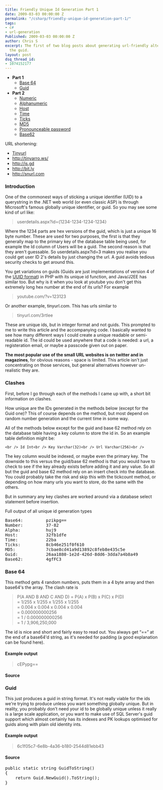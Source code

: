 ```yaml
---
title: Friendly Unique Id Generation Part 1
date: 2009-03-03 00:00:00 Z
permalink: "/csharp/friendly-unique-id-generation-part-1/"
tags:
- c#
- url-generation
Published: 2009-03-03 00:00:00 Z
author: Chris S
excerpt: The first of two blog posts about generating url-friendly alternatives to
  the guid.
layout: post
dsq_thread_id:
- 1074152177
---
```


  * **Part 1** 
      * [Base 64][1]
      * [Guid][2]
  * **Part 2** 
      * [Numeric][3]
      * [Alphanumeric][4]
      * [Host][5]
      * [Time][6]
      * [Ticks][7]
      * [MD5][8]
      * [Pronounceable password][9]
      * [Base62][10]

URL shortening:

  * [Tinyurl][11]
  * <http://tinyarro.ws/>
  * <http://is.gd>
  * <http://bit.ly>
  * <http://snurl.com>

<!--more-->

### Introduction

One of the commonest ways of sticking a unique identifier (UID) to a querystring in the .NET web world (or even classic ASP) is through Microsoft's famous globally unique identifier, or guid. So you may see some kind of url like:

> userdetails.aspx?id={1234-1234-1234-1234}

Where the 1234 parts are hex versions of the guid, which is just a unique 16 byte number. These are used for two purposes, the first is that they generally map to the primary key of the database table being used, for example the Id column of Users will be a guid. The second reason is that they aren't guessable. So userdetails.aspx?id=3 makes you realise you could get user ID 2's details by just changing the url. A guid avoids tedious security checks to get around this.

You get variations on guids (Guids are just implementations of version 4 of the [UUID format][12]) in PHP with its unique id function, and Java/J2EE has similar too. But why is it when you look at youtube you don't get this extremely long hex number at the end of its urls? For example

> youtube.com/?v=123123

Or another example, tinyurl.com. This has urls similar to

> tinyurl.com/3rtIee

These are unique ids, but in integer format and not guids. This prompted to me to write this article and the accompanying code. I basically wanted to see how many different ways I could create a unique readable or semi-readable id. The id could be used anywhere that a code is needed: a url, a registeration email, or maybe a passcode given out on paper.

**The most popular use of the small URL websites is on twitter and in magazines**, for obvious reasons - space is limited. This article isn't just concentrating on those services, but general alternatives however un-realistic they are.

### Clashes

First, before I go through each of the methods I came up with, a short bit information on clashes.

How unique are the IDs generated in the methods below (except for the Guid one)? This of course depends on the method, but most depend on random number generation and the current time in some way.

All of the methods below except for the guid and base 62 method rely on the database table having a key column to store the id in. So an example table definition might be:

`<br />
Id Int<br />
Key Varchar(32)<br />
Url Varchar(256)<br />
`

The key column would be indexed, or maybe even the primary key. The downside to this versus the guid/base 62 method is that you would have to check to see if the key already exists before adding it and any value. So all but the guid and base 62 method rely on an insert check into the database. You could probably take the risk and skip this with the tickcount method, or depending on how many urls you want to store, do the same with the others.

But in summary any key clashes are worked around via a database select statement before insertion.

Full output of all unique id generation types

<pre>Base64:         pzikpg==
Number:         37-82
Alpha:          huj9
Host:           32fb1dfe
Time:           22ba
Ticks:          8cb46e251f0f610
MD5:            7cbae8cd41a9d13892c8feb8e435c5e
Guid:           26aa1880-1e2d-426d-8dd6-3dda7a4b8a49
Base62:         4gfFC3
</pre>

<a name="base64"></a>

### Base 64

This method gets 4 random numbers, puts them in a 4 byte array and then base64's the array. The clash rate is

> P(A AND B AND C AND D) = P(A) x P(B) x P(C) x P(D)  
> = 1/255 x 1/255 x 1/255 x 1/255  
> = 0.004 x 0.004 x 0.004 x 0.004  
> = 0.000000000256  
> = 1 / 0.000000000256  
> = 1 / 3,906,250,000 

The id is nice and short and fairly easy to read out. You always get &#8220;==&#8221; at the end of a base64'd string, as it's needed for padding (a good explanation can be found here).

#### Example output

> cEPypg==

#### Source

<script src="https://gist.github.com/yetanotherchris/4746446.js"></script>  
<a name="guid"></a>

### Guid

This just produces a guid in string format. It's not really viable for the ids we're trying to produce unless you want something globally unique. But in reality, you probably don't need your id to be globally unique unless it really is a large scale application, or you want to make use of SQL Server's guid support which almost certainly has its indexes and PK lookups optimised for guids along with plain old identity ints.

#### Example output

> 6c1f05c7-6e8b-4a36-b180-2544d81ebb43

#### Source

<pre>public static string GuidToString()
{
    return Guid.NewGuid().ToString();
}
</pre>

 [1]: #base64
 [2]: #guid
 [3]: /csharp/friendly-unique-id-generation-part-2#numeric
 [4]: /csharp/friendly-unique-id-generation-part-2#alphanumeric
 [5]: /csharp/friendly-unique-id-generation-part-2#host
 [6]: /csharp/friendly-unique-id-generation-part-2#time
 [7]: /csharp/friendly-unique-id-generation-part-2#ticks
 [8]: /csharp/friendly-unique-id-generation-part-2#md5
 [9]: /csharp/friendly-unique-id-generation-part-2#password
 [10]: /csharp/friendly-unique-id-generation-part-2#base62
 [11]: http://tinyurl.com
 [12]: http://en.wikipedia.org/wiki/UUID#Version_4_.28random.29